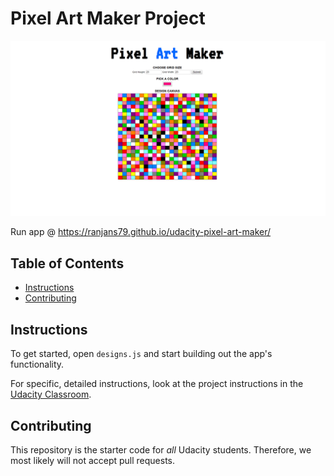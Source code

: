 # Pixel Art Maker Project

![PixelColors](https://github.com/ranjans79/udacity-pixel-art-maker/blob/master/pam_colors.png)

Run app @ https://ranjans79.github.io/udacity-pixel-art-maker/

## Table of Contents

* [Instructions](#instructions)
* [Contributing](#contributing)

## Instructions

To get started, open `designs.js` and start building out the app's functionality.

For specific, detailed instructions, look at the project instructions in the [Udacity Classroom](https://classroom.udacity.com/me).

## Contributing

This repository is the starter code for _all_ Udacity students. Therefore, we most likely will not accept pull requests.
